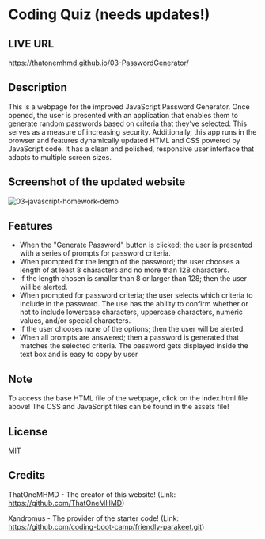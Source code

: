 # Coding Quiz (needs updates!)

## LIVE URL

https://thatonemhmd.github.io/03-PasswordGenerator/

## Description

This is a webpage for the improved JavaScript Password Generator. Once opened, the user is presented with an application that enables them to generate random passwords based on criteria that they’ve selected. This serves as a measure of increasing security. Additionally, this app runs in the browser and features dynamically updated HTML and CSS powered by JavaScript code. It has a clean and polished, responsive user interface that adapts to multiple screen sizes.

## Screenshot of the updated website

![03-javascript-homework-demo](https://user-images.githubusercontent.com/126360257/226629203-c195fa4a-f188-452b-9f21-3de7ad46d479.png)


## Features

- When the "Generate Password" button is clicked; the user is presented with a series of prompts for password criteria.
- When prompted for the length of the password; the user chooses a length of at least 8 characters and no more than 128 characters. 
- If the length chosen is smaller than 8 or larger than 128; then the user will be alerted.
- When prompted for password criteria; the user selects which criteria to include in the password. The use has the ability to confirm whether or not to include lowercase characters, uppercase characters, numeric values, and/or special characters. 
- If the user chooses none of the options; then the user will be alerted.
- When all prompts are answered; then a password is generated that matches the selected criteria. The password gets displayed inside the text box and is easy to copy by user

## Note 

To access the base HTML file of the webpage, click on the index.html file above! The CSS and JavaScript files can be found in the assets file!

## License

MIT

## Credits

ThatOneMHMD - The creator of this website!
(Link: https://github.com/ThatOneMHMD)

Xandromus - The provider of the starter code!
(Link: https://github.com/coding-boot-camp/friendly-parakeet.git)
